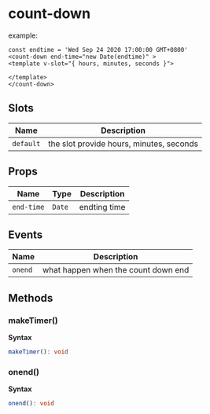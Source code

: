 # count-down

example:
```
const endtime = 'Wed Sep 24 2020 17:00:00 GMT+0800'
<count-down end-time="new Date(endtime)" >
<template v-slot="{ hours, minutes, seconds }">

</template>
</count-down>
```

## Slots

| Name      | Description                              |
| --------- | ---------------------------------------- |
| `default` | the slot provide hours, minutes, seconds |

## Props

| Name       | Type   | Description  |
| ---------- | ------ | ------------ |
| `end-time` | `Date` | endting time |

## Events

| Name    | Description                         |
| ------- | ----------------------------------- |
| `onend` | what happen when the count down end |

## Methods

### makeTimer()

**Syntax**

```typescript
makeTimer(): void
```

### onend()

**Syntax**

```typescript
onend(): void
```

